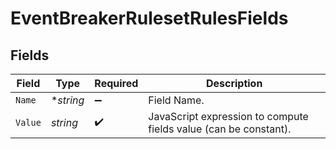 # EventBreakerRulesetRulesFields


## Fields

| Field                                                            | Type                                                             | Required                                                         | Description                                                      |
| ---------------------------------------------------------------- | ---------------------------------------------------------------- | ---------------------------------------------------------------- | ---------------------------------------------------------------- |
| `Name`                                                           | **string*                                                        | :heavy_minus_sign:                                               | Field Name.                                                      |
| `Value`                                                          | *string*                                                         | :heavy_check_mark:                                               | JavaScript expression to compute fields value (can be constant). |